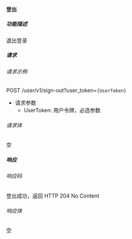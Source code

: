 #### 登出

##### 功能描述
退出登录


##### 请求

###### 请求示例
POST /user/v1/sign-out?user_token=`{UserToken}`

- 请求参数
  - UserToken: 用户令牌，必选参数
  
###### 请求体

空
##### 响应

###### 响应码

登出成功，返回 HTTP 204 No Content

###### 响应体
空
